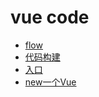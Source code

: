 # vue code

- [flow](./doc/1.flow.md)
- [代码构建](./doc/2.rollup_config.md)
- [入口](./doc/3.entry.md)
- [new一个Vue](./doc/4.new_Vue.md)